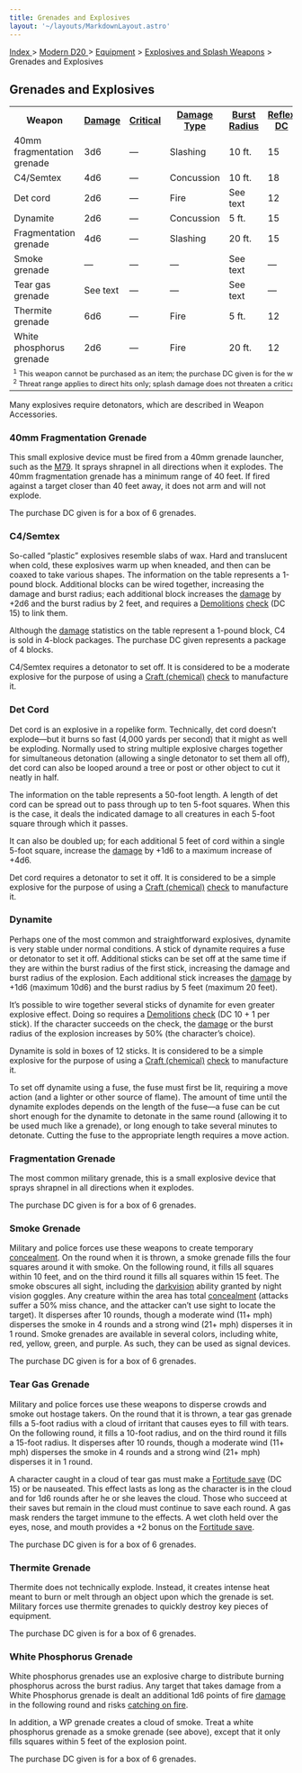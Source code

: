 ```yaml
---
title: Grenades and Explosives
layout: '~/layouts/MarkdownLayout.astro'
---
```


[ Index ](/) > [ Modern D20 ](/modern.d20.srd) > [Equipment](/modern.d20.srd/equipment) > [Explosives and Splash Weapons](/modern.d20.srd/equipment/weapons.explosives.splash.general) > Grenades and Explosives

## Grenades and Explosives


<table> <tr><th> Weapon</th><th> <a href="/modern.d20.srd/equipment/weapons.explosives.splash.general">Damage</a></th><th> <a href="/modern.d20.srd/equipment/weapons.explosives.splash.general">Critical</a></th><th> <a href="/modern.d20.srd/equipment/weapons.explosives.splash.general">Damage Type</a></th><th> <a href="/modern.d20.srd/equipment/weapons.explosives.splash.general">Burst Radius</a></th><th> <a href="/modern.d20.srd/equipment/weapons.explosives.splash.general">Reflex DC</a></th><th> <a href="/modern.d20.srd/equipment/weapons.explosives.splash.general">Range Increment</a></th><th> <a href="/modern.d20.srd/equipment/weapons.explosives.splash.general">Size</a></th><th> <a href="/modern.d20.srd/equipment/weapons.explosives.splash.general">Weight</a></th><th> <a href="/modern.d20.srd/equipment/weapons.explosives.splash.general">Purchase DC</a></th><th> <a href="/modern.d20.srd/equipment/weapons.explosives.splash.general">Restriction</a></th> </tr> <tr><td> 40mm fragmentation grenade</td><td> 3d6</td><td> —</td><td> Slashing</td><td> 10 ft.</td><td> 15</td><td> —</td><td> Tiny</td><td> 1 lb.</td><td> 16</td><td> Mil (+3) </td></tr> <tr><td> C4/Semtex</td><td> 4d6</td><td> —</td><td> Concussion</td><td> 10 ft.</td><td> 18</td><td> —</td><td> Small</td><td> 1 lb.</td><td> 12</td><td> Mil (+3) </td></tr> <tr><td> Det cord</td><td> 2d6</td><td> —</td><td> Fire</td><td> See text</td><td> 12</td><td> —</td><td> Med</td><td> 2 lb.</td><td> 8</td><td> Res (+2) </td></tr> <tr><td> Dynamite</td><td> 2d6</td><td> —</td><td> Concussion</td><td> 5 ft.</td><td> 15</td><td> 10 ft.</td><td> Tiny</td><td> 1 lb.</td><td> 12</td><td> Lic (+1) </td></tr> <tr><td> Fragmentation grenade</td><td> 4d6</td><td> —</td><td> Slashing</td><td> 20 ft.</td><td> 15</td><td> 10 ft.</td><td> Tiny</td><td> 1 lb.</td><td> 15</td><td> Mil (+3) </td></tr> <tr><td> Smoke grenade</td><td> —</td><td> —</td><td> —</td><td> See text</td><td> —</td><td> 10 ft.</td><td> Small</td><td> 2 lb.</td><td> 10</td><td> — </td></tr> <tr><td> Tear gas grenade</td><td> See text</td><td> —</td><td> —</td><td> See text</td><td> —</td><td> 10 ft.</td><td> Small</td><td> 2 lb.</td><td> 12</td><td> Res (+2) </td></tr> <tr><td> Thermite grenade</td><td> 6d6</td><td> —</td><td> Fire</td><td> 5 ft.</td><td> 12</td><td> 10 ft.</td><td> Small</td><td> 2 lb.</td><td> 17</td><td> Mil (+3) </td></tr> <tr><td> White phosphorus grenade</td><td> 2d6</td><td> —</td><td> Fire</td><td> 20 ft.</td><td> 12</td><td> 10 ft.</td><td> Small</td><td> 2 lb.</td><td> 15</td><td> Mil (+3) </td></tr> <tr><td colspan="11" style="font-size: .8em; text-align: left"> <sup>1</sup> This weapon cannot be purchased as an item; the purchase DC given is for the weapon’s components.<br/> <sup>2</sup> Threat range applies to direct hits only; splash damage does not threaten a critical hit. </td></tr></table>


Many explosives require detonators, which are described in Weapon Accessories.

### 40mm Fragmentation Grenade

This small explosive device must be fired from a 40mm grenade launcher, such
as the [M79](/modern.d20.srd/equipment/weapons.heavy). It sprays shrapnel in
all directions when it explodes. The 40mm fragmentation grenade has a minimum
range of 40 feet. If fired against a target closer than 40 feet away, it does
not arm and will not explode.

The purchase DC given is for a box of 6 grenades.

### C4/Semtex

So-called “plastic” explosives resemble slabs of wax. Hard and translucent
when cold, these explosives warm up when kneaded, and then can be coaxed to
take various shapes. The information on the table represents a 1-pound block.
Additional blocks can be wired together, increasing the damage and burst
radius; each additional block increases the
[damage](/modern.d20.srd/combat/damage) by +2d6 and the burst radius by 2
feet, and requires a [Demolitions](/modern.d20.srd/skills/demolitions)
[check](/modern.d20.srd/skills/skill.basics) (DC 15) to link them.

Although the [damage](/modern.d20.srd/combat/damage) statistics on the table
represent a 1-pound block, C4 is sold in 4-block packages. The purchase DC
given represents a package of 4 blocks.

C4/Semtex requires a detonator to set off. It is considered to be a moderate
explosive for the purpose of using a [Craft (chemical)](/modern.d20.srd/skills/craft.chemical)
[check](/modern.d20.srd/skills/skill.basics) to manufacture it.

### Det Cord

Det cord is an explosive in a ropelike form. Technically, det cord doesn’t
explode—but it burns so fast (4,000 yards per second) that it might as well be
exploding. Normally used to string multiple explosive charges together for
simultaneous detonation (allowing a single detonator to set them all off), det
cord can also be looped around a tree or post or other object to cut it neatly
in half.

The information on the table represents a 50-foot length. A length of det cord
can be spread out to pass through up to ten 5-foot squares. When this is the
case, it deals the indicated damage to all creatures in each 5-foot square
through which it passes.

It can also be doubled up; for each additional 5 feet of cord within a single
5-foot square, increase the [damage](/modern.d20.srd/combat/damage) by +1d6 to
a maximum increase of +4d6.

Det cord requires a detonator to set it off. It is considered to be a simple
explosive for the purpose of using a [Craft (chemical)](/modern.d20.srd/skills/craft.chemical)
[check](/modern.d20.srd/skills/skill.basics) to manufacture it.

### Dynamite

Perhaps one of the most common and straightforward explosives, dynamite is
very stable under normal conditions. A stick of dynamite requires a fuse or
detonator to set it off. Additional sticks can be set off at the same time if
they are within the burst radius of the first stick, increasing the damage and
burst radius of the explosion. Each additional stick increases the
[damage](/modern.d20.srd/combat/damage) by +1d6 (maximum 10d6) and the burst
radius by 5 feet (maximum 20 feet).

It’s possible to wire together several sticks of dynamite for even greater
explosive effect. Doing so requires a
[Demolitions](/modern.d20.srd/skills/demolitions)
[check](/modern.d20.srd/skills/skill.basics) (DC 10 + 1 per stick).
If the character succeeds on the check, the
[damage](/modern.d20.srd/combat/damage) or the burst radius of the explosion
increases by 50% (the character’s choice).

Dynamite is sold in boxes of 12 sticks. It is considered to be a simple
explosive for the purpose of using a [Craft (chemical)](/modern.d20.srd/skills/craft.chemical)
[check](/modern.d20.srd/skills/skill.basics) to manufacture it.

To set off dynamite using a fuse, the fuse must first be lit, requiring a move
action (and a lighter or other source of flame). The amount of time until the
dynamite explodes depends on the length of the fuse—a fuse can be cut short
enough for the dynamite to detonate in the same round (allowing it to be used
much like a grenade), or long enough to take several minutes to detonate.
Cutting the fuse to the appropriate length requires a move action.

### Fragmentation Grenade

The most common military grenade, this is a small explosive device that sprays
shrapnel in all directions when it explodes.

The purchase DC given is for a box of 6 grenades.

### Smoke Grenade

Military and police forces use these weapons to create temporary
[concealment](/modern.d20.srd/combat/concealment). On the round when it is
thrown, a smoke grenade fills the four squares around it with smoke. On the
following round, it fills all squares within 10 feet, and on the third round
it fills all squares within 15 feet. The smoke obscures all sight, including
the [darkvision](/modern.d20.srd/special.abilities/darkvision) ability granted
by night vision goggles. Any creature within the area has total
[concealment](/modern.d20.srd/combat/concealment) (attacks suffer a 50% miss
chance, and the attacker can’t use sight to locate the target). It disperses
after 10 rounds, though a moderate wind (11+ mph) disperses the smoke in 4
rounds and a strong wind (21+ mph) disperses it in 1 round. Smoke grenades are
available in several colors, including white, red, yellow, green, and purple.
As such, they can be used as signal devices.

The purchase DC given is for a box of 6 grenades.

### Tear Gas Grenade

Military and police forces use these weapons to disperse crowds and smoke out
hostage takers. On the round that it is thrown, a tear gas grenade fills a
5-foot radius with a cloud of irritant that causes eyes to fill with tears. On
the following round, it fills a 10-foot radius, and on the third round it
fills a 15-foot radius. It disperses after 10 rounds, though a moderate wind
(11+ mph) disperses the smoke in 4 rounds and a strong wind (21+ mph)
disperses it in 1 round.

A character caught in a cloud of tear gas must make a [Fortitude save](/modern.d20.srd/basics/saving.throws) (DC 15) or be nauseated. This
effect lasts as long as the character is in the cloud and for 1d6 rounds after
he or she leaves the cloud. Those who succeed at their saves but remain in the
cloud must continue to save each round. A gas mask renders the target immune
to the effects. A wet cloth held over the eyes, nose, and mouth provides a +2
bonus on the [Fortitude save](/modern.d20.srd/basics/saving.throws).

The purchase DC given is for a box of 6 grenades.

### Thermite Grenade

Thermite does not technically explode. Instead, it creates intense heat meant
to burn or melt through an object upon which the grenade is set. Military
forces use thermite grenades to quickly destroy key pieces of equipment.

The purchase DC given is for a box of 6 grenades.

### White Phosphorus Grenade

White phosphorus grenades use an explosive charge to distribute burning
phosphorus across the burst radius. Any target that takes damage from a White
Phosphorus grenade is dealt an additional 1d6 points of fire
[damage](/modern.d20.srd/combat/damage) in the following round and risks
[catching on fire](/modern.d20.srd/environment.hazards/catching.on.fire).

In addition, a WP grenade creates a cloud of smoke. Treat a white phosphorus
grenade as a smoke grenade (see above), except that it only fills squares
within 5 feet of the explosion point.

The purchase DC given is for a box of 6 grenades.

